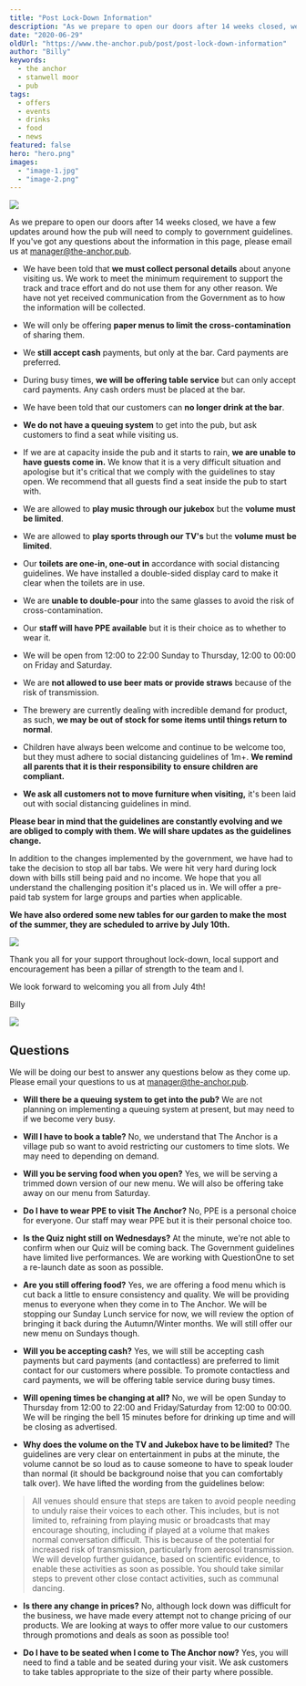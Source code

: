 ```yaml
---
title: "Post Lock-Down Information"
description: "As we prepare to open our doors after 14 weeks closed, we have a few updates around how the pub will need to comply to government guidelines. If you've got any questions about the information in this page, please email us at manager@the-anchor.pub. • We have been told that we must collect personal details about anyone visiting us. We work to meet the minimum requirement to support the track and trace effort and do not use them for any other reason. We have not yet received communication from the"
date: "2020-06-29"
oldUrl: "https://www.the-anchor.pub/post/post-lock-down-information"
author: "Billy"
keywords:
  - the anchor
  - stanwell moor
  - pub
tags:
  - offers
  - events
  - drinks
  - food
  - news
featured: false
hero: "hero.png"
images:
  - "image-1.jpg"
  - "image-2.png"
---
```


  

![](https://static.wixstatic.com/media/1c749e_ee11fedd12c04e55a074447a41d80d4d~mv2.png/v1/fill/w_49,h_28,al_c,q_85,usm_0.66_1.00_0.01,blur_2,enc_avif,quality_auto/1c749e_ee11fedd12c04e55a074447a41d80d4d~mv2.png)

As we prepare to open our doors after 14 weeks closed, we have a few updates around how the pub will need to comply to government guidelines. If you've got any questions about the information in this page, please email us at [manager@the-anchor.pub](mailto:manager@the-anchor.pub).

*   We have been told that **we must collect personal details** about anyone visiting us. We work to meet the minimum requirement to support the track and trace effort and do not use them for any other reason. We have not yet received communication from the Government as to how the information will be collected.
    
*   We will only be offering **paper menus to limit the cross-contamination** of sharing them.
    
*   We **still accept cash** payments, but only at the bar. Card payments are preferred.
    
*   During busy times, **we will be offering table service** but can only accept card payments. Any cash orders must be placed at the bar.
    
*   We have been told that our customers can **no longer drink at the bar**.
    
*   **We do not have a queuing system** to get into the pub, but ask customers to find a seat while visiting us. 
    
*   If we are at capacity inside the pub and it starts to rain, **we are unable to have guests come in.** We know that it is a very difficult situation and apologise but it's critical that we comply with the guidelines to stay open. We recommend that all guests find a seat inside the pub to start with.
    
*   We are allowed to **play music through our jukebox** but the **volume must be limited**.
    
*   We are allowed to **play sports through our TV's** but the **volume must be limited**.
    
*   Our **toilets are one-in, one-out in** accordance with social distancing guidelines. We have installed a double-sided display card to make it clear when the toilets are in use.
    
*   We are **unable to double-pour** into the same glasses to avoid the risk of cross-contamination.
    
*   Our **staff will have PPE available** but it is their choice as to whether to wear it.
    
*   We will be open from 12:00 to 22:00 Sunday to Thursday, 12:00 to 00:00 on Friday and Saturday.
    
*   We are **not allowed to use beer mats or provide straws** because of the risk of transmission.
    
*   The brewery are currently dealing with incredible demand for product, as such, **we may be out of stock for some items until things return to normal**.
    
*   Children have always been welcome and continue to be welcome too, but they must adhere to social distancing guidelines of 1m+. **We remind all parents that it is their responsibility to ensure children are compliant.**
    
*   **We ask all customers not to move furniture when visiting,** it's been laid out with social distancing guidelines in mind.
    

**Please bear in mind that the guidelines are constantly evolving and we are obliged to comply with them. We will share updates as the guidelines change.**

  

In addition to the changes implemented by the government, we have had to take the decision to stop all bar tabs. We were hit very hard during lock down with bills still being paid and no income. We hope that you all understand the challenging position it's placed us in. We will offer a pre-paid tab system for large groups and parties when applicable.

  

**We have also ordered some new tables for our garden to make the most of the summer, they are scheduled to arrive by July 10th.**

![](https://static.wixstatic.com/media/1c749e_f16a113d3c4a42ed8d1d6a7be845a4a1~mv2.jpg/v1/fill/w_147,h_102,al_c,q_80,usm_0.66_1.00_0.01,blur_2,enc_avif,quality_auto/1c749e_f16a113d3c4a42ed8d1d6a7be845a4a1~mv2.jpg)

Thank you all for your support throughout lock-down, local support and encouragement has been a pillar of strength to the team and I.

  

We look forward to welcoming you all from July 4th!

  

Billy

![](https://static.wixstatic.com/media/1c749e_dda3919e72a74084a4653da1d6e70f20~mv2.png/v1/fill/w_49,h_28,al_c,q_85,usm_0.66_1.00_0.01,blur_2,enc_avif,quality_auto/1c749e_dda3919e72a74084a4653da1d6e70f20~mv2.png)

## **Questions**

We will be doing our best to answer any questions below as they come up. Please email your questions to us at [manager@the-anchor.pub](mailto:manager@the-anchor.pub).

*   **Will there be a queuing system to get into the pub?** We are not planning on implementing a queuing system at present, but may need to if we become very busy.
    
*   **Will I have to book a table?** No, we understand that The Anchor is a village pub so want to avoid restricting our customers to time slots. We may need to depending on demand.
    
*   **Will you be serving food when you open?** Yes, we will be serving a trimmed down version of our new menu. We will also be offering take away on our menu from Saturday.
    
*   **Do I have to wear PPE to visit The Anchor?** No, PPE is a personal choice for everyone. Our staff may wear PPE but it is their personal choice too.
    
*   **Is the Quiz night still on Wednesdays?** At the minute, we're not able to confirm when our Quiz will be coming back. The Government guidelines have limited live performances. We are working with QuestionOne to set a re-launch date as soon as possible.
    
*   **Are you still offering food?** Yes, we are offering a food menu which is cut back a little to ensure consistency and quality. We will be providing menus to everyone when they come in to The Anchor. We will be stopping our Sunday Lunch service for now, we will review the option of bringing it back during the Autumn/Winter months. We will still offer our new menu on Sundays though.
    
*   **Will you be accepting cash?** Yes, we will still be accepting cash payments but card payments (and contactless) are preferred to limit contact for our customers where possible. To promote contactless and card payments, we will be offering table service during busy times.
    
*   **Will opening times be changing at all?** No, we will be open Sunday to Thursday from 12:00 to 22:00 and Friday/Saturday from 12:00 to 00:00. We will be ringing the bell 15 minutes before for drinking up time and will be closing as advertised.
    
*   **Why does the volume on the TV and Jukebox have to be limited?** The guidelines are very clear on entertainment in pubs at the minute, the volume cannot be so loud as to cause someone to have to speak louder than normal (it should be background noise that you can comfortably talk over). We have lifted the wording from the guidelines below:
    

> All venues should ensure that steps are taken to avoid people needing to unduly raise their voices to each other. This includes, but is not limited to, refraining from playing music or broadcasts that may encourage shouting, including if played at a volume that makes normal conversation difficult. This is because of the potential for increased risk of transmission, particularly from aerosol transmission. We will develop further guidance, based on scientific evidence, to enable these activities as soon as possible. You should take similar steps to prevent other close contact activities, such as communal dancing.

*   **Is there any change in prices?** No, although lock down was difficult for the business, we have made every attempt not to change pricing of our products. We are looking at ways to offer more value to our customers through promotions and deals as soon as possible too!
    
*   **Do I have to be seated when I come to The Anchor now?** Yes, you will need to find a table and be seated during your visit. We ask customers to take tables appropriate to the size of their party where possible.
